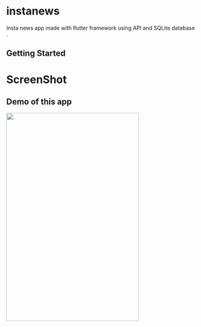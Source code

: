 # instanews

Insta news app made with flutter framework using API and SQLite database .

## Getting Started

# ScreenShot
## Demo of this app

<img src="gif/demo.GIF" width="350" height="550">

